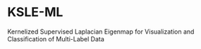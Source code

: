 # KSLE-ML
Kernelized Supervised Laplacian Eigenmap for Visualization and Classification of Multi-Label Data
